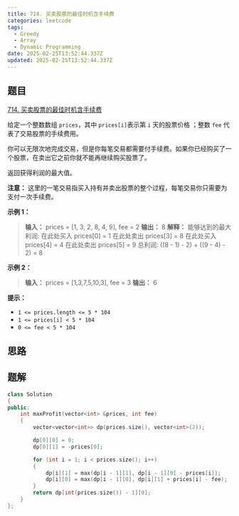 ```yaml
---
title: 714. 买卖股票的最佳时机含手续费
categories: leetcode
tags: 
  - Greedy
  - Array
  - Dynamic Programming
date: 2025-02-25T13:52:44.337Z
updated: 2025-02-25T13:52:44.337Z
---
```


<!--more-->

## 题目

[714. 买卖股票的最佳时机含手续费](https://leetcode.cn/problems/best-time-to-buy-and-sell-stock-with-transaction-fee)

给定一个整数数组 `prices`，其中 `prices[i]`表示第 `i` 天的股票价格 ；整数 `fee` 代表了交易股票的手续费用。

你可以无限次地完成交易，但是你每笔交易都需要付手续费。如果你已经购买了一个股票，在卖出它之前你就不能再继续购买股票了。

返回获得利润的最大值。

**注意：** 这里的一笔交易指买入持有并卖出股票的整个过程，每笔交易你只需要为支付一次手续费。



**示例 1：**

> 
> 
> **输入：** prices = [1, 3, 2, 8, 4, 9], fee = 2
> **输出：** 8
> **解释：** 能够达到的最大利润:
> 在此处买入 prices[0] = 1
> 在此处卖出 prices[3] = 8
> 在此处买入 prices[4] = 4
> 在此处卖出 prices[5] = 9
> 总利润: ((8 - 1) - 2) + ((9 - 4) - 2) = 8

**示例 2：**

> 
> 
> **输入：** prices = [1,3,7,5,10,3], fee = 3
> **输出：** 6
> 



**提示：**

  * `1 <= prices.length <= 5 * 104`
  * `1 <= prices[i] < 5 * 104`
  * `0 <= fee < 5 * 104`



## 思路


## 题解

```cpp
class Solution
{
public:
    int maxProfit(vector<int> &prices, int fee)
    {
        vector<vector<int>> dp(prices.size(), vector<int>(2));

        dp[0][0] = 0;
        dp[0][1] = -prices[0];

        for (int i = 1; i < prices.size(); i++)
        {
            dp[i][1] = max(dp[i - 1][1], dp[i - 1][0] - prices[i]);
            dp[i][0] = max(dp[i - 1][0], dp[i][1] + prices[i] - fee);
        }
        return dp[int(prices.size()) - 1][0];
    }
};
```

